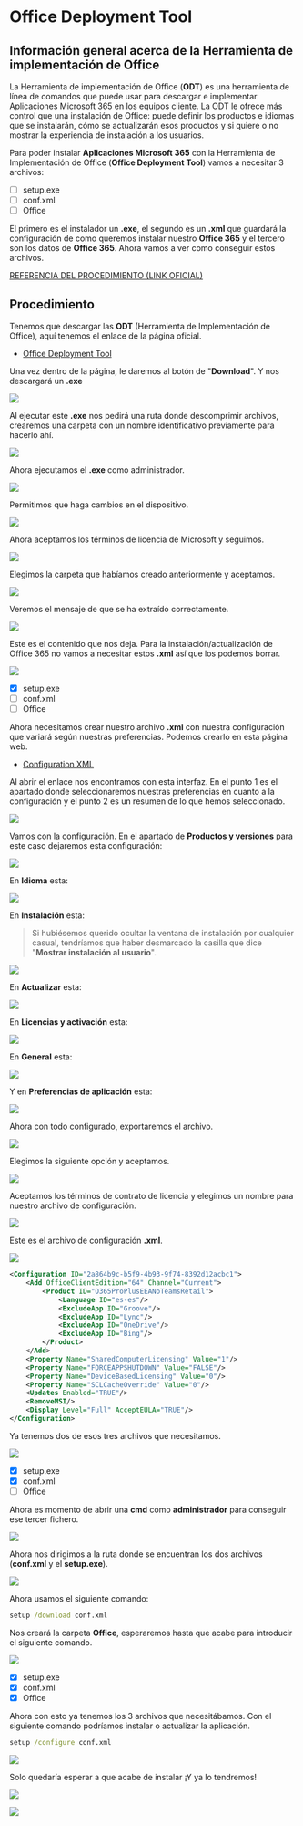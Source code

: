 
# Office Deployment Tool

## Información general acerca de la Herramienta de implementación de Office

La Herramienta de implementación de Office (**ODT**) es una herramienta de línea de comandos que puede usar para descargar e implementar Aplicaciones Microsoft 365 en los equipos cliente. La ODT le ofrece más control que una instalación de Office: puede definir los productos e idiomas que se instalarán, cómo se actualizarán esos productos y si quiere o no mostrar la experiencia de instalación a los usuarios.

Para poder instalar **Aplicaciones Microsoft 365** con la Herramienta de Implementación de Office (**Office Deployment Tool**) vamos a necesitar 3 archivos:

- [ ] setup.exe
- [ ] conf.xml
- [ ] Office

El primero es el instalador un **.exe**, el segundo es un **.xml** que guardará la configuración de como queremos instalar nuestro **Office 365** y el tercero son los datos de **Office 365**. Ahora vamos a ver como conseguir estos archivos.

[REFERENCIA DEL PROCEDIMIENTO (LINK OFICIAL)](https://learn.microsoft.com/es-es/deployoffice/overview-office-deployment-tool)

## Procedimiento

Tenemos que descargar las **ODT** (Herramienta de Implementación de Office), aquí tenemos el enlace de la página oficial.

- [Office Deployment Tool](https://www.microsoft.com/en-us/download/details.aspx?id=49117)

Una vez dentro de la página, le daremos al botón de "**Download**". Y nos descargará un **.exe**

![](/imagenes/foto1.png)

Al ejecutar este **.exe** nos pedirá una ruta donde descomprimir archivos, crearemos una carpeta con un nombre identificativo previamente para hacerlo ahí.

![](/imagenes/foto2.png)

Ahora ejecutamos el **.exe** como administrador.

![](/imagenes/foto3.png)

Permitimos que haga cambios en el dispositivo.

![](/imagenes/foto4.png)

Ahora aceptamos los términos de licencia de Microsoft y seguimos.

![](/imagenes/foto5.png)

Elegimos la carpeta que habíamos creado anteriormente y aceptamos.

![](/imagenes/foto6.png)

Veremos el mensaje de que se ha extraído correctamente.

![](/imagenes/foto7.png)

Este es el contenido que nos deja. Para la instalación/actualización de Office 365 no vamos a necesitar estos **.xml** así que los podemos borrar.

![](/imagenes/foto8.png)

- [x] setup.exe
- [ ] conf.xml
- [ ] Office

Ahora necesitamos crear nuestro archivo **.xml** con nuestra configuración que variará según nuestras preferencias. Podemos crearlo en esta página web.

- [Configuration XML](https://config.office.com/deploymentsettings)

Al abrir el enlace nos encontramos con esta interfaz. En el punto 1 es el apartado donde seleccionaremos nuestras preferencias en cuanto a la configuración y el punto 2 es un resumen de lo que hemos seleccionado.

![](/imagenes/foto9.png)

Vamos con la configuración. En el apartado de **Productos y versiones** para este caso dejaremos esta configuración:

![](/imagenes/foto10.png)

En **Idioma** esta:

![](/imagenes/foto11.png)

En **Instalación** esta:
> Si hubiésemos querido ocultar la ventana de instalación por cualquier casual, tendríamos que haber desmarcado la casilla que dice "**Mostrar instalación al usuario**".

![](/imagenes/foto12.png)

En **Actualizar** esta:

![](/imagenes/foto13.png)

En **Licencias y activación** esta:

![](/imagenes/foto14.png)

En **General** esta:

![](/imagenes/foto15.png)

Y en **Preferencias de aplicación** esta:

![](/imagenes/foto16.png)

Ahora con todo configurado, exportaremos el archivo.

![](/imagenes/foto17.png)

Elegimos la siguiente opción y aceptamos.

![](/imagenes/foto18.png)

Aceptamos los términos de contrato de licencia y elegimos un nombre para nuestro archivo de configuración.

![](/imagenes/foto19.png)

Este es el archivo de configuración **.xml**.

![](/imagenes/foto20.png)

```xml
<Configuration ID="2a864b9c-b5f9-4b93-9f74-8392d12acbc1">
	<Add OfficeClientEdition="64" Channel="Current">
		<Product ID="O365ProPlusEEANoTeamsRetail">
			<Language ID="es-es"/>
			<ExcludeApp ID="Groove"/>
			<ExcludeApp ID="Lync"/>
			<ExcludeApp ID="OneDrive"/>
			<ExcludeApp ID="Bing"/>
		</Product>
	</Add>
	<Property Name="SharedComputerLicensing" Value="1"/>
	<Property Name="FORCEAPPSHUTDOWN" Value="FALSE"/>
	<Property Name="DeviceBasedLicensing" Value="0"/>
	<Property Name="SCLCacheOverride" Value="0"/>
	<Updates Enabled="TRUE"/>
	<RemoveMSI/>
	<Display Level="Full" AcceptEULA="TRUE"/>
</Configuration>
```

Ya tenemos dos de esos tres archivos que necesitamos.

![](/imagenes/foto21.png)

- [x] setup.exe
- [x] conf.xml
- [ ] Office

Ahora es momento de abrir una **cmd** como **administrador** para conseguir ese tercer fichero.

![](/imagenes/foto22.png)

Ahora nos dirigimos a la ruta donde se encuentran los dos archivos (**conf.xml** y el **setup.exe**).

![](/imagenes/foto23.png)

Ahora usamos el siguiente comando:

```cmd
setup /download conf.xml
```

Nos creará la carpeta **Office**, esperaremos hasta que acabe para introducir el siguiente comando.

![](/imagenes/foto24.png)

- [x] setup.exe
- [x] conf.xml
- [x] Office

Ahora con esto ya tenemos los 3 archivos que necesitábamos. Con el siguiente comando podríamos instalar o actualizar la aplicación.

```cmd
setup /configure conf.xml
```

![](/imagenes/foto25.png)

Solo quedaría esperar a que acabe de instalar ¡Y ya lo tendremos!

![](/imagenes/foto26.png)

![](/imagenes/foto27.png)

